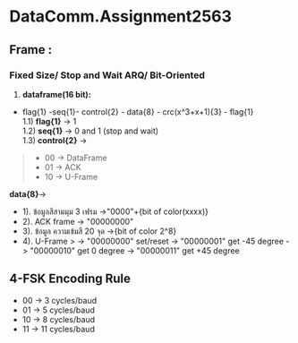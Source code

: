 # DataComm.Assignment2563
## Frame :
### Fixed Size/ Stop and Wait ARQ/ Bit-Oriented<br />
1. **dataframe(16 bit):**<br />
-  flag{1} -seq{1}- control{2}  - data{8} - crc(x^3+x+1){3}  - flag{1}<br />
1.1) **flag{1}** -> 1<br />
1.2) **seq{1}** -> 0 and 1 (stop and wait)<br />
1.3) **control{2}** ->
  >- 00 -> DataFrame<br />
  > - 01 ->  ACK<br />
  > - 10 ->  U-Frame<br />

**data{8}**-><br />
  - 1). ข้อมูลสีสามมุม 3 เฟรม
          ->"0000"+{bit of color(xxxx)}
   - 2). ACK frame -> "00000000"
  -  3). ข้อมูล ความเข้มสี 20 จุด
          ->{bit of color 2^8}
 -  4). U-Frame
        >  -> "00000000" set/reset
          -> "00000001" get -45 degree
          -> "00000010" get 0 degree
          -> "00000011" get +45 degree
## 4-FSK Encoding Rule
- 00 -> 3 cycles/baud
- 01 -> 5 cycles/baud
- 10 -> 8 cycles/baud
- 11 -> 11 cycles/baud



